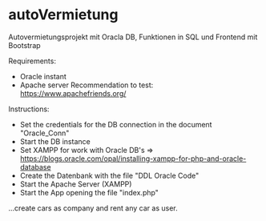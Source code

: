 # autoVermietung
Autovermietungsprojekt mit Oracla DB, Funktionen in SQL und Frontend mit Bootstrap

Requirements:
- Oracle instant 
- Apache server
  Recommendation to test: https://www.apachefriends.org/

Instructions:
- Set the credentials for the DB connection in the document "Oracle_Conn"
- Start the DB instance
- Set XAMPP for work with Oracle DB's => https://blogs.oracle.com/opal/installing-xampp-for-php-and-oracle-database
- Create the Datenbank with the file "DDL Oracle Code"
- Start the Apache Server (XAMPP)
- Start the App opening the file "index.php"

...create cars as company and rent any car as user.
